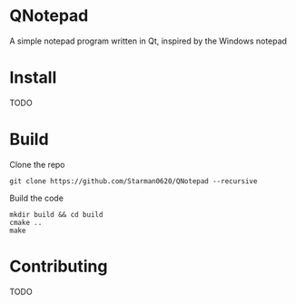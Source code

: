 # QNotepad
A simple notepad program written in Qt, inspired by the Windows notepad

# Install
TODO

# Build
Clone the repo
```
git clone https://github.com/Starman0620/QNotepad --recursive
```

Build the code
```
mkdir build && cd build
cmake ..
make
```

# Contributing
TODO
